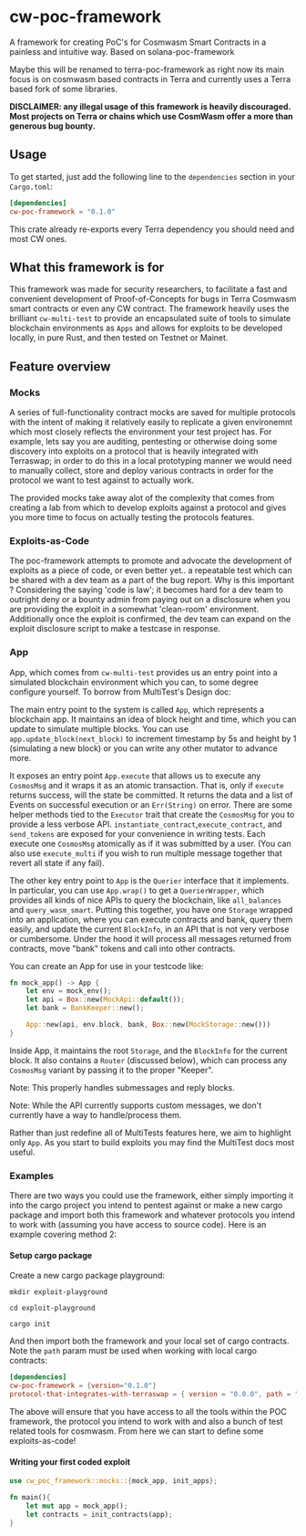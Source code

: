 # cw-poc-framework
A framework for creating PoC's for Cosmwasm Smart Contracts in a painless and intuitive way. Based on solana-poc-framework

Maybe this will be renamed to terra-poc-framework as right now its main focus is on cosmwasm based contracts in Terra and currently uses a Terra based fork of some libraries. 

**DISCLAIMER: any illegal usage of this framework is heavily discouraged. Most projects on Terra or chains which use CosmWasm offer a more than generous bug bounty.**

## Usage
To get started, just add the following line to the `dependencies` section in your `Cargo.toml`:
```toml
[dependencies]
cw-poc-framework = "0.1.0"
```
This crate already re-exports every Terra dependency you should need and most CW ones.

## What this framework is for
This framework was made for security researchers, to facilitate a fast and convenient development of Proof-of-Concepts for bugs in Terra Cosmwasm smart contracts or even any CW contract. The framework heavily uses the brilliant `cw-multi-test` to provide an encapsulated suite of tools to simulate blockchain environments as  `Apps` and allows for exploits to be developed locally, in pure Rust, and then tested on Testnet or Mainet. 

## Feature overview

### Mocks

A series of full-functionality contract mocks are saved for multiple protocols with the intent of making it relatively easily to replicate a given environemnt which most closely reflects the environment your test project has. For example, lets say you are auditing, pentesting or otherwise doing some discovery into exploits on a protocol that is heavily integrated with Terraswap; in order to do this in a local prototyping manner we would need to manually collect, store and deploy various contracts in order for the protocol we want to test against to actually work. 

The provided mocks take away alot of the complexity that comes from creating a lab from which to develop exploits against a protocol and gives you more time to focus on actually testing the protocols features. 

### Exploits-as-Code

The poc-framework attempts to promote and advocate the development of exploits as a piece of code, or even better yet.. a repeatable test which can be shared with a dev team as a part of the bug report. Why is this important ? Considering the saying 'code is law'; it becomes hard for a dev team to outright deny or a bounty admin from paying out on a disclosure when you are providing the exploit in a somewhat 'clean-room' environment. Additionally once the exploit is confirmed, the dev team can expand on the exploit disclosure script to make a testcase in response. 

### App

App, which comes from `cw-multi-test` provides us an entry point into a simulated blockchain environment which you can, to some degree configure yourself.
To borrow from MultiTest's Design doc: 

The main entry point to the system is called `App`, which represents a blockchain app.
It maintains an idea of block height and time, which you can update to simulate multiple
blocks. You can use `app.update_block(next_block)` to increment timestamp by 5s and height by 1
(simulating a new block) or you can write any other mutator to advance more.

It exposes an entry point `App.execute` that allows us to execute any `CosmosMsg`
and it wraps it as an atomic transaction. That is, only if `execute` returns success, will the state
be committed. It returns the data and a list of Events on successful execution or an `Err(String)`
on error. There are some helper methods tied to the `Executor` trait that create the `CosmosMsg` for
you to provide a less verbose API. `instantiate_contract`,`execute_contract`, and `send_tokens` are exposed
for your convenience in writing tests. Each execute one `CosmosMsg` atomically as if it was submitted by a user.
(You can also use `execute_multi` if you wish to run multiple message together that revert all state if any fail).

The other key entry point to `App` is the `Querier` interface that it implements. In particular, you
can use `App.wrap()` to get a `QuerierWrapper`, which provides all kinds of nice APIs to query the
blockchain, like `all_balances` and `query_wasm_smart`. Putting this together, you have one `Storage` wrapped
into an application, where you can execute contracts and bank, query them easily, and update the current
`BlockInfo`, in an API that is not very verbose or cumbersome. Under the hood it will process all messages
returned from contracts, move "bank" tokens and call into other contracts.

You can create an App for use in your testcode like:

```rust
fn mock_app() -> App {
    let env = mock_env();
    let api = Box::new(MockApi::default());
    let bank = BankKeeper::new();

    App::new(api, env.block, bank, Box::new(MockStorage::new()))
}
```

Inside App, it maintains the root `Storage`, and the `BlockInfo` for the current block.
It also contains a `Router` (discussed below), which can process any `CosmosMsg` variant
by passing it to the proper "Keeper".

Note: This properly handles submessages and reply blocks.

Note: While the API currently supports custom messages, we don't currently have a way to handle/process them.

Rather than just redefine all of MultiTests features here, we aim to highlight only `App`. As you start to build exploits you may find the MultiTest docs most useful.

### Examples 

There are two ways you could use the framework, either simply importing it into the cargo project you intend to pentest against or make a new cargo package and import both this framework and whatever protocols you intend to work with (assuming you have access to source code). Here is an example covering method 2: 

#### Setup cargo package 
Create a new cargo package playground: 

`mkdir exploit-playground`

`cd exploit-playground`

`cargo init`

And then import both the framework and your local set of cargo contracts. Note the `path` param must be used when working with local cargo contracts:

```toml
[dependencies]
cw-poc-framework = {version="0.1.0"}
protocol-that-integrates-with-terraswap = { version = "0.0.0", path = "./location_to_my_cool_local_contract" }
```

The above will ensure that you have access to all the tools within the POC framework, the protocol you intend to work with and also a bunch of test related tools for cosmwasm. From here we can start to define some exploits-as-code!

#### Writing your first coded exploit 


```rust
use cw_poc_framework::mocks::{mock_app, init_apps};

fn main(){
    let mut app = mock_app();
    let contracts = init_contracts(app);
}
```